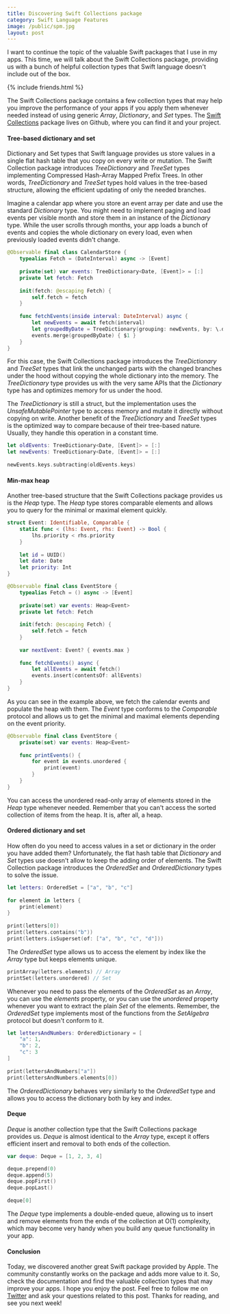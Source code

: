 ```yaml
---
title: Discovering Swift Collections package
category: Swift Language Features
image: /public/spm.jpg
layout: post
---
```


I want to continue the topic of the valuable Swift packages that I use in my apps. This time, we will talk about the Swift Collections package, providing us with a bunch of helpful collection types that Swift language doesn't include out of the box.

{% include friends.html %}

The Swift Collections package contains a few collection types that may help you improve the performance of your apps if you apply them whenever needed instead of using generic *Array*, *Dictionary*, and *Set* types. The [Swift Collections](https://github.com/apple/swift-collections) package lives on Github, where you can find it and your project.

#### Tree-based dictionary and set
Dictionary and Set types that Swift language provides us store values in a single flat hash table that you copy on every write or mutation. The Swift Collection package introduces *TreeDictionary* and *TreeSet* types implementing Compressed Hash-Array Mapped Prefix Trees. In other words, *TreeDictionary* and *TreeSet* types hold values in the tree-based structure, allowing the efficient updating of only the needed branches.

Imagine a calendar app where you store an event array per date and use the standard *Dictionary* type. You might need to implement paging and load events per visible month and store them in an instance of the *Dictionary* type. While the user scrolls through months, your app loads a bunch of events and copies the whole dictionary on every load, even when previously loaded events didn't change.

```swift
@Observable final class CalendarStore {
    typealias Fetch = (DateInterval) async -> [Event]
    
    private(set) var events: TreeDictionary<Date, [Event]> = [:]
    private let fetch: Fetch
    
    init(fetch: @escaping Fetch) {
        self.fetch = fetch
    }
    
    func fetchEvents(inside interval: DateInterval) async {
        let newEvents = await fetch(interval)
        let groupedByDate = TreeDictionary(grouping: newEvents, by: \.date)
        events.merge(groupedByDate) { $1 }
    }
}
```

For this case, the Swift Collections package introduces the *TreeDictionary* and *TreeSet* types that link the unchanged parts with the changed branches under the hood without copying the whole dictionary into the memory. The *TreeDictionary* type provides us with the very same APIs that the *Dictionary* type has and optimizes memory for us under the hood.

The *TreeDictionary* is still a struct, but the implementation uses the *UnsafeMutablePointer* type to access memory and mutate it directly without copying on write. Another benefit of the *TreeDictionary* and *TreeSet* types is the optimized way to compare because of their tree-based nature. Usually, they handle this operation in a constant time.

```swift
let oldEvents: TreeDictionary<Date, [Event]> = [:]
let newEvents: TreeDictionary<Date, [Event]> = [:]
    
newEvents.keys.subtracting(oldEvents.keys)
```

#### Min-max heap
Another tree-based structure that the Swift Collections package provides us is the *Heap* type. The *Heap* type stores comparable elements and allows you to query for the minimal or maximal element quickly.

```swift
struct Event: Identifiable, Comparable {
    static func < (lhs: Event, rhs: Event) -> Bool {
        lhs.priority < rhs.priority
    }
    
    let id = UUID()
    let date: Date
    let priority: Int
}

@Observable final class EventStore {
    typealias Fetch = () async -> [Event]
    
    private(set) var events: Heap<Event>
    private let fetch: Fetch
    
    init(fetch: @escaping Fetch) {
        self.fetch = fetch
    }
    
    var nextEvent: Event? { events.max }
    
    func fetchEvents() async {
        let allEvents = await fetch()
        events.insert(contentsOf: allEvents)
    }
}
```

As you can see in the example above, we fetch the calendar events and populate the heap with them. The *Event* type conforms to the *Comparable* protocol and allows us to get the minimal and maximal elements depending on the event priority.

```swift
@Observable final class EventStore {
    private(set) var events: Heap<Event>
    
    func printEvents() {
        for event in events.unordered {
            print(event)
        }
    }
}
```

You can access the unordered read-only array of elements stored in the *Heap* type whenever needed. Remember that you can't access the sorted collection of items from the heap. It is, after all, a heap.

#### Ordered dictionary and set
How often do you need to access values in a set or dictionary in the order you have added them? Unfortunately, the flat hash table that *Dictionary* and *Set* types use doesn't allow to keep the adding order of elements. The Swift Collection package introduces the *OrderedSet* and *OrderedDictionary* types to solve the issue.

```swift
let letters: OrderedSet = ["a", "b", "c"]
    
for element in letters {
    print(element)
}
    
print(letters[0])
print(letters.contains("b"))
print(letters.isSuperset(of: ["a", "b", "c", "d"]))
```

The *OrderedSet* type allows us to access the element by index like the *Array* type but keeps elements unique.

```swift
printArray(letters.elements) // Array
printSet(letters.unordered) // Set
```

Whenever you need to pass the elements of the *OrderedSet* as an *Array*, you can use the *elements* property, or you can use the *unordered* property whenever you want to extract the plain *Set* of the elements. Remember, the *OrderedSet* type implements most of the functions from the *SetAlgebra* protocol but doesn't conform to it.

```swift
let lettersAndNumbers: OrderedDictionary = [
    "a": 1,
    "b": 2,
    "c": 3
]
    
print(lettersAndNumbers["a"])
print(lettersAndNumbers.elements[0])
```

The *OrderedDictionary* behaves very similarly to the *OrderedSet* type and allows you to access the dictionary both by key and index.

#### Deque
*Deque* is another collection type that the Swift Collections package provides us. *Deque* is almost identical to the *Array* type, except it offers efficient insert and removal to both ends of the collection.

```swift
var deque: Deque = [1, 2, 3, 4]

deque.prepend(0)
deque.append(5)
deque.popFirst()
deque.popLast()
    
deque[0]
```

The *Deque* type implements a double-ended queue, allowing us to insert and remove elements from the ends of the collection at O(1) complexity, which may become very handy when you build any queue functionality in your app.

#### Conclusion
Today, we discovered another great Swift package provided by Apple. The community constantly works on the package and adds more value to it. So, check the documentation and find the valuable collection types that may improve your apps. I hope you enjoy the post. Feel free to follow me on [Twitter](https://twitter.com/mecid) and ask your questions related to this post. Thanks for reading, and see you next week!
